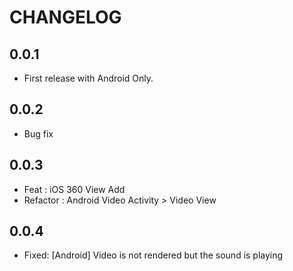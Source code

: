 # CHANGELOG

## 0.0.1

* First release with Android Only.

## 0.0.2

* Bug fix

## 0.0.3

* Feat : iOS 360 View Add
* Refactor : Android Video Activity > Video View

## 0.0.4

* Fixed: [Android] Video is not rendered but the sound is playing
